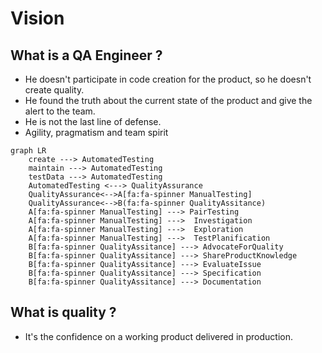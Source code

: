 # Vision

## What is a QA Engineer ?

- He doesn't participate in code creation for the product, so he doesn't create quality.
- He found the truth about the current state of the product and give the alert to the team.
- He is not the last line of defense.
- Agility, pragmatism and team spirit



```mermaid
graph LR
    create ---> AutomatedTesting
    maintain ---> AutomatedTesting
    testData ---> AutomatedTesting
    AutomatedTesting <---> QualityAssurance
    QualityAssurance<-->A[fa:fa-spinner ManualTesting]
    QualityAssurance<-->B(fa:fa-spinner QualityAssitance)
    A[fa:fa-spinner ManualTesting] ---> PairTesting
    A[fa:fa-spinner ManualTesting] --->  Investigation
    A[fa:fa-spinner ManualTesting] --->  Exploration
    A[fa:fa-spinner ManualTesting] --->  TestPlanification
    B[fa:fa-spinner QualityAssitance] ---> AdvocateForQuality
    B[fa:fa-spinner QualityAssitance] ---> ShareProductKnowledge
    B[fa:fa-spinner QualityAssitance] ---> EvaluateIssue
    B[fa:fa-spinner QualityAssitance] ---> Specification
    B[fa:fa-spinner QualityAssitance] ---> Documentation
```


## What is quality ? 

- It's the confidence on a working product delivered in production. 



